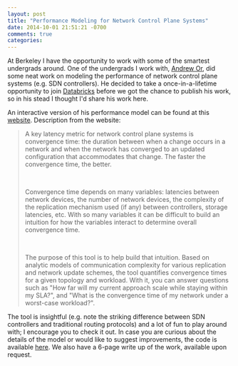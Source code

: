 ```yaml
---
layout: post
title: "Performance Modeling for Network Control Plane Systems"
date: 2014-10-01 21:51:21 -0700
comments: true
categories: 
---
```


At Berkeley I have the opportunity to work with some of the smartest undergrads around. One of the undergrads I work with,
[Andrew Or](https://plus.google.com/109177137524762864782/about), did some neat work on modeling the performance of network control plane systems (e.g. SDN controllers).
He decided to take a once-in-a-lifetime opportunity to join [Databricks](http://databricks.com/) before we got the chance to publish his work, so in his stead I thought
I'd share his work here.

An interactive version of his performance model can be found at this [website](http://www.eecs.berkeley.edu/~rcs/research/convergence_modeling/). Description from the website:

> <p>A key latency metric for network control plane systems is convergence time: the duration between when a change occurs in a network and when the network has converged to an updated configuration that accommodates that change. The faster the convergence time, the better.<p><br />
> 
> <p>Convergence time depends on many variables: latencies between network devices, the number of network devices, the complexity of the replication mechanism used (if any) between controllers, storage latencies, etc. With so many variables it can be difficult to build an intuition for how the variables interact to determine overall convergence time.</p><br />
> 
> <p>The purpose of this tool is to help build that intuition. Based on analytic models of communication complexity for various replication and network update schemes, the tool quantifies convergence times for a given topology and workload. With it, you can answer questions such as "How far will my current approach scale while staying within my SLA?", and "What is the convergence time of my network under a worst-case workload?".</p>


The tool is insightful (e.g.
note the striking difference between SDN controllers and traditional routing protocols) and a lot of fun to play around with; I encourage you to check it out.
In case you are curious about the details of the model or would like to suggest
improvements, the code is available [here](https://github.com/andrewor14/web-model). We also have a 6-page write up of the work, available upon request.
